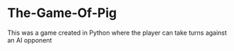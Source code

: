 # The-Game-Of-Pig
This was a game created in Python where the player can take turns against an AI opponent 
